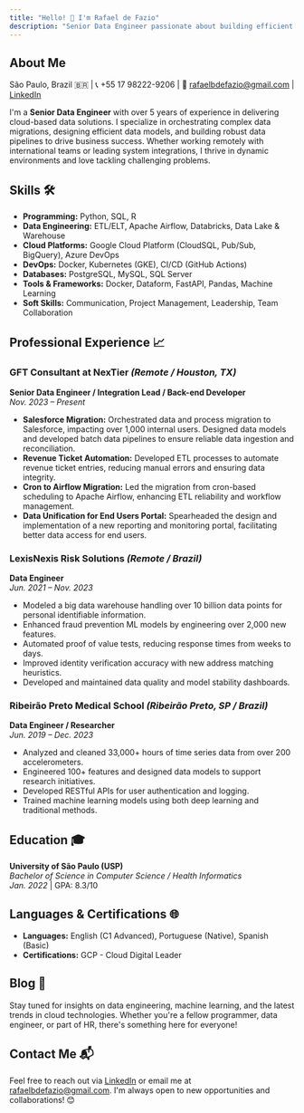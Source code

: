 ```yaml
---
title: "Hello! 👋 I'm Rafael de Fazio"
description: "Senior Data Engineer passionate about building efficient data solutions and driving business success."
---
```


## **About Me**

São Paulo, Brazil 🇧🇷 | 📞 +55 17 98222-9206 | 📧 [rafaelbdefazio@gmail.com](mailto:rafaelbdefazio@gmail.com) | [LinkedIn](https://linkedin.com/in/rafaelbdefazio)

I'm a **Senior Data Engineer** with over 5 years of experience in delivering cloud-based data solutions. I specialize in orchestrating complex data migrations, designing efficient data models, and building robust data pipelines to drive business success. Whether working remotely with international teams or leading system integrations, I thrive in dynamic environments and love tackling challenging problems.

## **Skills 🛠️**

- **Programming:** Python, SQL, R
- **Data Engineering:** ETL/ELT, Apache Airflow, Databricks, Data Lake & Warehouse
- **Cloud Platforms:** Google Cloud Platform (CloudSQL, Pub/Sub, BigQuery), Azure DevOps
- **DevOps:** Docker, Kubernetes (GKE), CI/CD (GitHub Actions)
- **Databases:** PostgreSQL, MySQL, SQL Server
- **Tools & Frameworks:** Docker, Dataform, FastAPI, Pandas, Machine Learning
- **Soft Skills:** Communication, Project Management, Leadership, Team Collaboration

## **Professional Experience 📈**

### **GFT Consultant at NexTier** *(Remote / Houston, TX)*  
**Senior Data Engineer / Integration Lead / Back-end Developer**  
*Nov. 2023 – Present*

- **Salesforce Migration:** Orchestrated data and process migration to Salesforce, impacting over 1,000 internal users. Designed data models and developed batch data pipelines to ensure reliable data ingestion and reconciliation.
- **Revenue Ticket Automation:** Developed ETL processes to automate revenue ticket entries, reducing manual errors and ensuring data integrity.
- **Cron to Airflow Migration:** Led the migration from cron-based scheduling to Apache Airflow, enhancing ETL reliability and workflow management.
- **Data Unification for End Users Portal:** Spearheaded the design and implementation of a new reporting and monitoring portal, facilitating better data access for end users.

### **LexisNexis Risk Solutions** *(Remote / Brazil)*  
**Data Engineer**  
*Jun. 2021 – Nov. 2023*

- Modeled a big data warehouse handling over 10 billion data points for personal identifiable information.
- Enhanced fraud prevention ML models by engineering over 2,000 new features.
- Automated proof of value tests, reducing response times from weeks to days.
- Improved identity verification accuracy with new address matching heuristics.
- Developed and maintained data quality and model stability dashboards.

### **Ribeirão Preto Medical School** *(Ribeirão Preto, SP / Brazil)*  
**Data Engineer / Researcher**  
*Jun. 2019 – Dec. 2023*

- Analyzed and cleaned 33,000+ hours of time series data from over 200 accelerometers.
- Engineered 100+ features and designed data models to support research initiatives.
- Developed RESTful APIs for user authentication and logging.
- Trained machine learning models using both deep learning and traditional methods.

## **Education 🎓**

**University of São Paulo (USP)**  
*Bachelor of Science in Computer Science / Health Informatics*  
*Jan. 2022* | GPA: 8.3/10

## **Languages & Certifications 🌐**

- **Languages:** English (C1 Advanced), Portuguese (Native), Spanish (Basic)
- **Certifications:** GCP - Cloud Digital Leader

## **Blog 📝**

Stay tuned for insights on data engineering, machine learning, and the latest trends in cloud technologies. Whether you're a fellow programmer, data engineer, or part of HR, there's something here for everyone!

## **Contact Me 📬**

Feel free to reach out via [LinkedIn](https://linkedin.com/in/rafaelbdefazio) or email me at [rafaelbdefazio@gmail.com](mailto:rafaelbdefazio@gmail.com). I'm always open to new opportunities and collaborations! 😊

